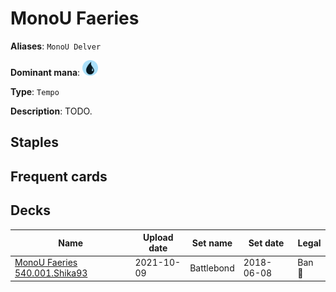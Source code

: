 # MonoU Faeries

**Aliases**: `MonoU Delver`

**Dominant mana**: <img src="../resources/images/mana/U.png" width="25"/>

**Type**: `Tempo`

**Description**: TODO.

## **Staples**



## **Frequent cards**



## **Decks**

| Name | Upload date | Set name | Set date | Legal |
| -----| ----------- | -------- | -------- | ----- |
| [MonoU Faeries 540.001.Shika93](https://www.mtggoldfish.com/deck/4351740) | 2021-10-09 | Battlebond | 2018-06-08 | Ban 🔨 |


